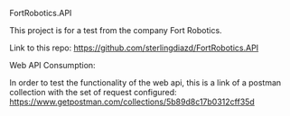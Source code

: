 FortRobotics.API

This project is for a test from the company Fort Robotics.

Link to this repo: https://github.com/sterlingdiazd/FortRobotics.API


Web API Consumption:

In order to test the functionality of the web api, this is a link of a postman collection with the set of request configured: 
https://www.getpostman.com/collections/5b89d8c17b0312cff35d

